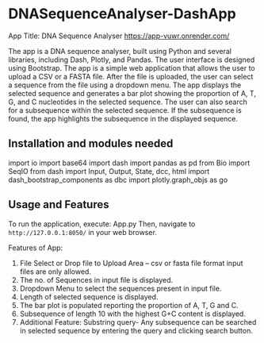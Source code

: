 ﻿# DNASequenceAnalyser-DashApp

App Title: DNA Sequence Analyser https://app-vuwr.onrender.com/

The app is a DNA sequence analyser, built using Python and several libraries, including Dash, Plotly, and Pandas. The user interface is designed using Bootstrap. The app is a simple web application that allows the user to upload a CSV or a FASTA file. After the file is uploaded, the user can select a sequence from the file using a dropdown menu. The app displays the selected sequence and generates a bar plot showing the proportion of A, T, G, and C nucleotides in the selected sequence. The user can also search for a subsequence within the selected sequence. If the subsequence is found, the app highlights the subsequence in the displayed sequence.
## Installation and modules needed

import io
import base64
import dash
import pandas as pd
from Bio import SeqIO
from dash import Input, Output, State, dcc, html
import dash_bootstrap_components as dbc
import plotly.graph_objs as go

## Usage and Features

To run the application, execute:
App.py
Then, navigate to ` http://127.0.0.1:8050/ ` in your web browser.

Features of App:
1.	File Select or Drop file to Upload Area – csv or fasta file format input files are only allowed.
2.	The no. of Sequences in input file is displayed.
3.	Dropdown Menu to select the sequences present in input file.
4.	Length of selected sequence is displayed.
5.	The bar plot is populated reporting the proportion of A, T, G and C.
6.	Subsequence of length 10 with the highest G+C content is displayed.
7.	Additional Feature: Substring query- Any subsequence can be searched in selected sequence by entering the query and clicking search button.
 
